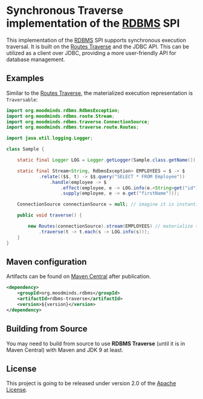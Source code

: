 # Synchronous Traverse implementation of the [RDBMS](https://github.com/MoodMinds/rdbms) SPI

This implementation of the [RDBMS](https://github.com/MoodMinds/rdbms) SPI supports synchronous execution traversal.
It is built on the [Routes Traverse](https://github.com/MoodMinds/routes-traverse) and the JDBC API. This can be utilized
as a client over JDBC, providing a more user-friendly API for database management.

## Examples

Similar to the [Routes Traverse](https://github.com/MoodMinds/routes-traverse), the materialized execution
representation is `Traversable`:

```java
import org.moodminds.rdbms.RdbmsException;
import org.moodminds.rdbms.route.Stream;
import org.moodminds.rdbms.traverse.ConnectionSource;
import org.moodminds.rdbms.traverse.route.Routes;

import java.util.logging.Logger;

class Sample {

    static final Logger LOG = Logger.getLogger(Sample.class.getName());

    static final Stream<String, RdbmsException> EMPLOYEES = $ -> $
            .relate(($$, t) -> $$.query("SELECT * FROM Employee"))
                .handle(employee -> $
                    .effect(employee, e -> LOG.info(e.<String>get("id"))) // peek
                    .supply(employee, e -> e.get("firstName")));

    ConnectionSource connectionSource = null; // imagine it is instantiated somehow

    public void traverse() {

        new Routes(connectionSource).stream(EMPLOYEES) // materialize to Traversable<String, RdbmsException>
            .traverse(t -> t.each(s -> LOG.info(s)));
    }
}
```

## Maven configuration

Artifacts can be found on [Maven Central](https://search.maven.org/) after publication.

```xml
<dependency>
    <groupId>org.moodminds.rdbms</groupId>
    <artifactId>rdbms-traverse</artifactId>
    <version>${version}</version>
</dependency>
```

## Building from Source

You may need to build from source to use **RDBMS Traverse** (until it is in Maven Central) with Maven and JDK 9 at least.

## License
This project is going to be released under version 2.0 of the [Apache License][l].

[l]: https://www.apache.org/licenses/LICENSE-2.0